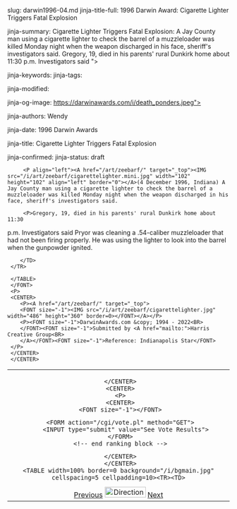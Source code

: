 slug: darwin1996-04.md
jinja-title-full: 1996 Darwin Award: Cigarette Lighter Triggers Fatal Explosion

jinja-summary: Cigarette Lighter Triggers Fatal Explosion: A Jay County man using a cigarette lighter to check the barrel of a muzzleloader was killed Monday night when the weapon discharged in his face, sheriff's investigators said. Gregory, 19, died in his parents' rural Dunkirk home about 11:30 p.m. Investigators said ">

jinja-keywords:
jinja-tags:

jinja-modified:

jinja-og-image: https://darwinawards.com/i/death_ponders.jpeg">

jinja-authors: Wendy

jinja-date: 1996 Darwin Awards


jinja-title: Cigarette Lighter Triggers Fatal Explosion


jinja-confirmed:
jinja-status: draft

		 <P align="left"><A href="/art/zeebarf/" target="_top"><IMG src="/i/art/zeebarf/cigarettelighter.mini.jpg" width="102" height="102" align="left" border="0"></A>(4 December 1996, Indiana) A Jay County man using a cigarette lighter to check the barrel of a muzzleloader was killed Monday night when the weapon discharged in his face, sheriff's investigators said.

		 <P>Gregory, 19, died in his parents' rural Dunkirk home about 11:30
p.m. Investigators said Pryor was cleaning a .54-caliber muzzleloader that
had not been firing properly. He was using the lighter to look into the
barrel when the gunpowder ignited.

<!-- Gregory David Pryor, 19 -->

		</TD>
	 </TR>

	 </TABLE>
	 </FONT>
	 <P>
	 <CENTER>
		<P><A href="/art/zeebarf/" target="_top">
		<FONT size="-1"><IMG src="/i/art/zeebarf/cigarettelighter.jpg" width="486" height="360" border=0></FONT></A></P>
		<P><FONT size="-1">DarwinAwards.com &copy; 1994 - 2022<BR>
		</FONT><FONT size="-1">Submitted by <A href="mailto:">Harris Creative Group<BR>
		</A></FONT><FONT size="-1">Reference: Indianapolis Star</FONT>
	 </P>
	 </CENTER>
	 </CENTER>
</TD></TR></TABLE>
<TABLE width=100% border=0 cellspacing=5 cellpadding=10>
<TR valign="top">
	<TD colspan="2">
	 <P>
	 <CENTER>

	 </CENTER>
	 <CENTER>
	 <P>
	 <CENTER>
	 <FONT size="-1"></FONT>
<!-- begin ranking block -->
	 <FORM action="/cgi/vote.pl" method="GET">
		<INPUT type="submit" value="See Vote Results">
	 </FORM>
	 <!-- end ranking block -->

<!-- formerly email_a_friend pl -->

	 </CENTER>
	 </CENTER>
	<TABLE width=100% border=0 background="/i/bgmain.jpg" cellspacing=5 cellpadding=10><TR><TD>
<CENTER>
<A href="darwin1996-03.html">Previous</A> <IMG src="/i/arrowani.gif" width="93" height="24" border="0" alt="Directions"> <A href="darwin1996-05.html">Next</A>
</CENTER>
</H2>
</CENTER>

<!--#include file=nav_1996.html -->


